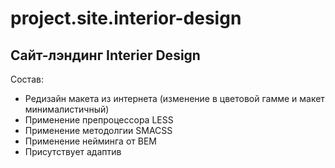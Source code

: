 # project.site.interior-design
## Сайт-лэндинг Interier Design 

Состав:
+ Редизайн макета из интернета (изменение в цветовой гамме и макет минималистичный)
+ Применение препроцессора LESS
+ Применение методолгии SMACSS
+ Применение нейминга от BEM
+ Присутствует адаптив
